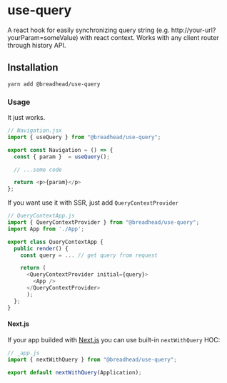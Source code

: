 # use-query

A react hook for easily synchronizing query string (e.g. http://your-url?yourParam=someValue) with react context.
Works with any client router through history API.

## Installation

`yarn add @breadhead/use-query`

### Usage

It just works.

```js
// Navigation.jsx
import { useQuery } from "@breadhead/use-query";

export const Navigation = () => {
  const { param }  = useQuery();

  // ...some code

  return <p>{param}</p>
};
```

If you want use it with SSR, just add `QueryContextProvider`

```js
// QueryContextApp.js
import { QueryContextProvider } from "@breadhead/use-query";
import App from './App';

export class QueryContextApp {
  public render() {
    const query = ... // get query from request

    return (
      <QueryContextProvider initial={query}>
        <App />
      </QueryContextProvider>
      );
  };
}
```

#### Next.js

If your app builded with [Next.js](https://nextjs.org/) you can use built-in `nextWithQuery` HOC:

```js
// _app.js
import { nextWithQuery } from "@breadhead/use-query";

export default nextWithQuery(Application);
```

